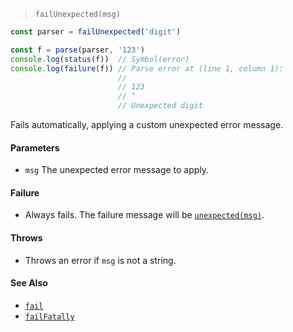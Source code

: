 <!--
 Copyright (c) 2020 Thomas J. Otterson
 
 This software is released under the MIT License.
 https://opensource.org/licenses/MIT
-->

> `failUnexpected(msg)`

```javascript
const parser = failUnexpected('digit')

const f = parse(parser, '123')
console.log(status(f))  // Symbol(error)
console.log(failure(f)) // Parse error at (line 1, column 1):
                        //
                        // 123
                        // ^
                        // Unexpected digit
```

Fails automatically, applying a custom unexpected error message.

#### Parameters

* `msg` The unexpected error message to apply.

#### Failure

* Always fails. The failure message will be [`unexpected(msg)`](../tools/unexpected.md).

#### Throws

* Throws an error if `msg` is not a string.

#### See Also

* [`fail`](fail.md)
* [`failFatally`](failfatally.md)